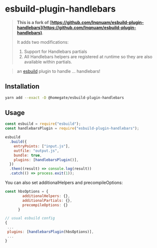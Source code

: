 # esbuild-plugin-handlebars

> **This is a fork of [https://github.com/Inqnuam/esbuild-plugin-handlebars](https://github.com/Inqnuam/esbuild-plugin-handlebars)**. 
> 
> It adds two modifications:
> 1. Support for Handlebars partials
> 2. All Handlebars helpers are registered at runtime so they are also available within partials. 

> an [esbuild](https://github.com/evanw/esbuild) plugin to handle ... handlebars!

## Installation

```bash
yarn add --exact -D @homegate/esbuild-plugin-handlebars
```

## Usage

```js
const esbuild = require("esbuild");
const handlebarsPlugin = require("esbuild-plugin-handlebars");

esbuild
  .build({
    entryPoints: ["input.js"],
    outfile: "output.js",
    bundle: true,
    plugins: [handlebarsPlugin()],
  })
  .then((result) => console.log(result))
  .catch(() => process.exit(1));
```

You can also set additionalHelpers and precompileOptions:

```js
const hbsOptions = {
        additionalHelpers: {},
        additionalPartials: {},
        precompileOptions: {}
      }

// usual esbuild config
{
 ...
 plugins: [handlebarsPlugin(hbsOptions)],
 ...
}

```
